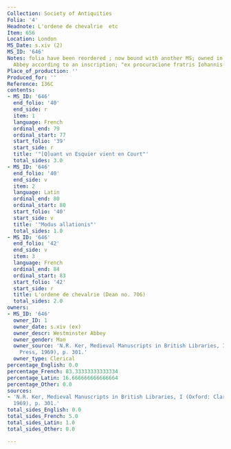 ```yaml
---
Collection: Society of Antiquities
Folia: '4'
Headnote: L'ordene de chevalrie  etc
Item: 656
Location: London
MS_Date: s.xiv (2)
MS_ID: '646'
Notes: folia have been reordered ; now bound with another MS; owned in 1399 by Westminster
  Abbey according to an inscription; "ex procuracione fratris Iohannis Bryant"
Place_of_production: ''
Produced_for: ''
Reference: 136C
contents:
- MS_ID: '646'
  end_folio: '40'
  end_side: r
  item: 1
  language: French
  ordinal_end: 79
  ordinal_start: 77
  start_folio: '39'
  start_side: r
  title: '"[Q]uant vn Esquier vient en Court"'
  total_sides: 3.0
- MS_ID: '646'
  end_folio: '40'
  end_side: v
  item: 2
  language: Latin
  ordinal_end: 80
  ordinal_start: 80
  start_folio: '40'
  start_side: v
  title: '"Modus allationis"'
  total_sides: 1.0
- MS_ID: '646'
  end_folio: '42'
  end_side: v
  item: 3
  language: French
  ordinal_end: 84
  ordinal_start: 83
  start_folio: '42'
  start_side: r
  title: L'ordene de chevalrie (Dean no. 706)
  total_sides: 2.0
owners:
- MS_ID: '646'
  owner_ID: 1
  owner_date: s.xiv (ex)
  owner_descr: Westminster Abbey
  owner_gender: Man
  owner_source: 'N.R. Ker, Medieval Manuscripts in British Libraries, I (Oxford: Clarendon
    Press, 1969), p. 301.'
  owner_type: Clerical
percentage_English: 0.0
percentage_French: 83.33333333333334
percentage_Latin: 16.666666666666664
percentage_Other: 0.0
sources:
- 'N.R. Ker, Medieval Manuscripts in British Libraries, I (Oxford: Clarendon Press,
  1969), p. 301.'
total_sides_English: 0.0
total_sides_French: 5.0
total_sides_Latin: 1.0
total_sides_Other: 0.0

---
```

